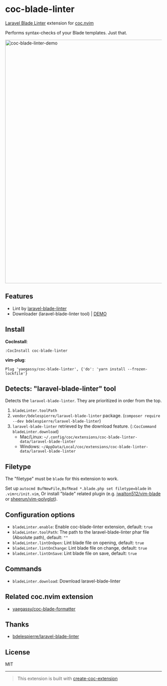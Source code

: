 # coc-blade-linter

<!-- markdownlint-disable-next-line -->
[Laravel Blade Linter](https://github.com/bdelespierre/laravel-blade-linter) extension for [coc.nvim](https://github.com/neoclide/coc.nvim)

Performs syntax-checks of your Blade templates. Just that.

<!-- markdownlint-disable-next-line -->
<img width="780" alt="coc-blade-linter-demo" src="https://user-images.githubusercontent.com/188642/114817122-68c11f00-9df4-11eb-8405-ba63f12e8821.gif">

## Features

- Lint by [laravel-blade-linter](https://github.com/bdelespierre/laravel-blade-linter)
- Downloader (laravel-blade-linter tool) | [DEMO](https://github.com/yaegassy/coc-blade-linter/pull/1)

## Install

**CocInstall**:

```vim
:CocInstall coc-blade-linter
```

**vim-plug**:

```vim
Plug 'yaegassy/coc-blade-linter', {'do': 'yarn install --frozen-lockfile'}
```

## Detects: "laravel-blade-linter" tool

Detects the `laravel-blade-linter`. They are prioritized in order from the top.

1. `bladeLinter.toolPath`
1. `vendor/bdelespierre/laravel-blade-linter` package. (`composer require --dev bdelespierre/laravel-blade-linter`)
1. `laravel-blade-linter` retrieved by the download feature. (`:CocCommand bladeLinter.download`)
    - Mac/Linux: `~/.config/coc/extensions/coc-blade-linter-data/laravel-blade-linter`
    - Windows: `~/AppData/Local/coc/extensions/coc-blade-linter-data/laravel-blade-linter`

## Filetype

The "filetype" must be `blade` for this extension to work.

<!-- markdownlint-disable-next-line -->
Set up `autocmd BufNewFile,BufRead *.blade.php set filetype=blade` in `.vimrc/init.vim`, Or install "blade" related plugin (e.g. [jwalton512/vim-blade](https://github.com/jwalton512/vim-blade) or [sheerun/vim-polyglot](https://github.com/sheerun/vim-polyglot)).

## Configuration options

- `bladeLinter.enable`: Enable coc-blade-linter extension, default: `true`
- `bladeLinter.toolPath`: The path to the laravel-blade-linter phar file (Absolute path), default: `""`
- `bladeLinter.lintOnOpen`: Lint blade file on opening, default: `true`
- `bladeLinter.lintOnChange`: Lint blade file on change, default: `true`
- `bladeLinter.lintOnSave`: Lint blade file on save, default: `true`

## Commands

- `bladeLinter.download`: Download laravel-blade-linter

## Related coc.nvim extension

- [yaegassy/coc-blade-formatter](https://github.com/yaegassy/coc-blade-formatter)

## Thanks

- [bdelespierre/laravel-blade-linter](https://github.com/bdelespierre/laravel-blade-linter)

## License

MIT

----

> This extension is built with [create-coc-extension](https://github.com/fannheyward/create-coc-extension)
